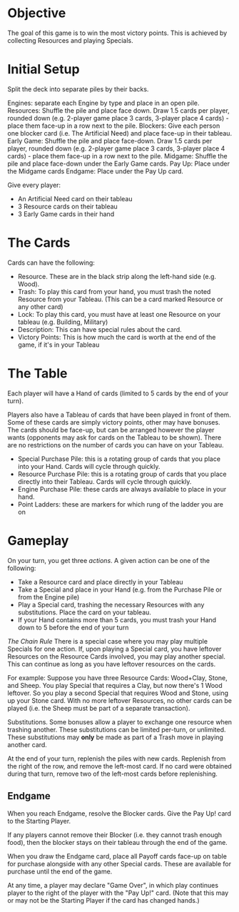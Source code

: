 Objective
=========
The goal of this game is to win the most victory points. This is achieved by collecting Resources and playing Specials.

Initial Setup
=============

Split the deck into separate piles by their backs.

Engines: separate each Engine by type and place in an open pile.
Resources: Shuffle the pile and place face down. Draw 1.5 cards per player, rounded down (e.g. 2-player game place 3 cards, 3-player place 4 cards) - place them face-up in a row next to the pile.
Blockers: Give each person one blocker card (i.e. The Artificial Need) and place face-up in their tableau.
Early Game: Shuffle the pile and place face-down. Draw 1.5 cards per player, rounded down (e.g. 2-player game place 3 cards, 3-player place 4 cards) - place them face-up in a row next to the pile.
Midgame: Shuffle the pile and place face-down under the Early Game cards.
Pay Up: Place under the Midgame cards
Endgame: Place under the Pay Up card.

Give every player:
  * An Artificial Need card on their tableau
  * 3 Resource cards on their tableau
  * 3 Early Game cards in their hand

The Cards
=========

Cards can have the following:
  * Resource. These are in the black strip along the left-hand side (e.g. Wood).
  * Trash: To play this card from your hand, you must trash the noted Resource from your Tableau. (This can be a card marked Resource or any other card)
  * Lock: To play this card, you must have at least one Resource on your tableau (e.g. Building, Military)
  * Description: This can have special rules about the card.
  * Victory Points: This is how much the card is worth at the end of the game, if it's in your Tableau

The Table
=========

Each player will have a Hand of cards (limited to 5 cards by the end of your turn).

Players also have a Tableau of cards that have been played in front of them. Some of these cards are simply victory points, other may have bonuses. The cards should be face-up, but can be arranged however the player wants (opponents may ask for cards on the Tableau to be shown). There are no restrictions on the number of cards you can have on your Tableau.

  * Special Purchase Pile: this is a rotating group of cards that you place into your Hand. Cards will cycle through quickly.
  * Resource Purchase Pile: this is a rotating group of cards that you place directly into their Tableau. Cards will cycle through quickly.
  * Engine Purchase Pile: these cards are always available to place in your hand.
  * Point Ladders: these are markers for which rung of the ladder you are on

Gameplay
========

On your turn, you get three *actions*. A given action can be one of the following:

* Take a Resource card and place directly in your Tableau
* Take a Special and place in your Hand (e.g. from the Purchase Pile or from the Engine pile)
* Play a Special card, trashing the necessary Resources with any substitutions. Place the card on your tableau.
* If your Hand contains more than 5 cards, you must trash your Hand down to 5 before the end of your turn

_The Chain Rule_ There is a special case where you may play multiple Specials for one action. If, upon playing a Special card, you have leftover Resources on the Resource Cards involved, you may play another special. This can continue as long as you have leftover resources on the cards.

For example: Suppose you have three Resource Cards: Wood+Clay, Stone, and Sheep. You play Special that requires a Clay, but now there's 1 Wood leftover. So you play a second Special that requires Wood and Stone, using up your Stone card. With no more leftover Resources, no other cards can be played (i.e. the Sheep must be part of a separate transaction).

Substitutions. Some bonuses allow a player to exchange one resource when trashing another. These substitutions can be limited per-turn, or unlimited. These substitutions may **only** be made as part of a Trash move in playing another card.

At the end of your turn, replenish the piles with new cards. Replenish from the right of the row, and remove the left-most card. If no card were obtained during that turn, remove two of the left-most cards before replenishing.

Endgame
-------

When you reach Endgame, resolve the Blocker cards. Give the Pay Up! card to the Starting Player.

If any players cannot remove their Blocker (i.e. they cannot trash enough food), then the blocker stays on their tableau through the end of the game.

When you draw the Endgame card, place all Payoff cards face-up on table for purchase alongside with any other Special cards. These are available for purchase until the end of the game.

At any time, a player may declare "Game Over", in which play continues player to the right of the player with the "Pay Up!" card. (Note that this may or may not be the Starting Player if the card has changed hands.)

